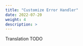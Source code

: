 ```yaml
---
title: "Customize Error Handler"
date: 2022-07-20
weight: 4
description: >
---
```


Translation TODO
